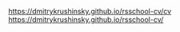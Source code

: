 https://dmitrykrushinsky.github.io/rsschool-cv/cv  
https://dmitrykrushinsky.github.io/rsschool-cv/
